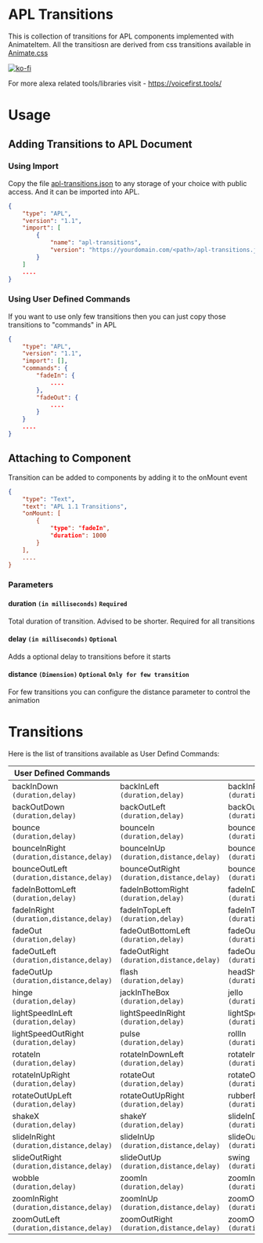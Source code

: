 # APL Transitions

This is collection of transitions for APL components implemented with AnimateItem. All the transitiosn are derived from css transitions available in [Animate.css](https://github.com/daneden/animate.css)

[![ko-fi](https://www.ko-fi.com/img/githubbutton_sm.svg)](https://ko-fi.com/arjunganesan)

For more alexa related tools/libraries visit - https://voicefirst.tools/

# Usage

## Adding Transitions to APL Document

### Using Import

Copy the file [apl-transitions.json](https://github.com/arjun-g/apl-transitions/blob/master/dist/apl-transitions.json) to any storage of your choice with public access. And it can be imported into APL.

```json
{
    "type": "APL",
    "version": "1.1",
    "import": [
        {
            "name": "apl-transitions",
            "version": "https://yourdomain.com/<path>/apl-transitions.json"
        }
    ]
    ....
}
```

### Using User Defined Commands

If you want to use only few transitions then you can just copy those transitions to "commands" in APL

```json
{
    "type": "APL",
    "version": "1.1",
    "import": [],
    "commands": {
        "fadeIn": {
            ....
        },
        "fadeOut": {
            ....
        }
    }
    ....
}
```

## Attaching to Component

Transition can be added to components by adding it to the onMount event

```json
{
    "type": "Text",
    "text": "APL 1.1 Transitions",
    "onMount: [
        {
            "type": "fadeIn",
            "duration": 1000
        }
    ],
    ....
}
```

### Parameters

#### duration `(in milliseconds)` `Required`

Total duration of transition. Advised to be shorter. Required for all transitions

#### delay `(in milliseconds)` `Optional`

Adds a optional delay to transitions before it starts

#### distance `(Dimension)` `Optional` `Only for few transition`

For few transitions you can configure the distance parameter to control the animation

# Transitions

Here is the list of transitions available as User Defind Commands:

| User Defined Commands                          |                                                 |                                                |                                                |
| ---------------------------------------------- | ----------------------------------------------- | ---------------------------------------------- | ---------------------------------------------- |
| backInDown<br />`(duration,delay)`             | backInLeft<br />`(duration,delay)`              | backInRight<br />`(duration,delay)`            | backInUp<br />`(duration,delay)`               |
| backOutDown<br />`(duration,delay)`            | backOutLeft<br />`(duration,delay)`             | backOutRight<br />`(duration,delay)`           | backOutUp<br />`(duration,delay)`              |
| bounce<br />`(duration,delay)`                 | bounceIn<br />`(duration,delay)`                | bounceInDown<br />`(duration,distance,delay)`  | bounceInLeft<br />`(duration,distance,delay)`  |
| bounceInRight<br />`(duration,distance,delay)` | bounceInUp<br />`(duration,distance,delay)`     | bounceOut<br />`(duration,delay)`              | bounceOutDown<br />`(duration,distance,delay)` |
| bounceOutLeft<br />`(duration,distance,delay)` | bounceOutRight<br />`(duration,distance,delay)` | bounceOutUp<br />`(duration,distance,delay)`   | fadeIn<br />`(duration,delay)`                 |
| fadeInBottomLeft<br />`(duration,delay)`       | fadeInBottomRight<br />`(duration,delay)`       | fadeInDown<br />`(duration,distance,delay)`    | fadeInLeft<br />`(duration,distance,delay)`    |
| fadeInRight<br />`(duration,distance,delay)`   | fadeInTopLeft<br />`(duration,delay)`           | fadeInTopRight<br />`(duration,delay)`         | fadeInUp<br />`(duration,distance,delay)`      |
| fadeOut<br />`(duration,delay)`                | fadeOutBottomLeft<br />`(duration,delay)`       | fadeOutBottomRight<br />`(duration,delay)`     | fadeOutDown<br />`(duration,distance,delay)`   |
| fadeOutLeft<br />`(duration,distance,delay)`   | fadeOutRight<br />`(duration,distance,delay)`   | fadeOutTopLeft<br />`(duration,delay)`         | fadeOutTopRight<br />`(duration,delay)`        |
| fadeOutUp<br />`(duration,distance,delay)`     | flash<br />`(duration,delay)`                   | headShake<br />`(duration,delay)`              | heartBeat<br />`(duration,delay)`              |
| hinge<br />`(duration,delay)`                  | jackInTheBox<br />`(duration,delay)`            | jello<br />`(duration,delay)`                  | lightSpeedIn<br />`(duration,delay)`           |
| lightSpeedInLeft<br />`(duration,delay)`       | lightSpeedInRight<br />`(duration,delay)`       | lightSpeedOut<br />`(duration,distance,delay)` | lightSpeedOutLeft<br />`(duration,delay)`      |
| lightSpeedOutRight<br />`(duration,delay)`     | pulse<br />`(duration,delay)`                   | rollIn<br />`(duration,delay)`                 | rollOut<br />`(duration,delay)`                |
| rotateIn<br />`(duration,delay)`               | rotateInDownLeft<br />`(duration,delay)`        | rotateInDownRight<br />`(duration,delay)`      | rotateInUpLeft<br />`(duration,delay)`         |
| rotateInUpRight<br />`(duration,delay)`        | rotateOut<br />`(duration,delay)`               | rotateOutDownLeft<br />`(duration,delay)`      | rotateOutDownRight<br />`(duration,delay)`     |
| rotateOutUpLeft<br />`(duration,delay)`        | rotateOutUpRight<br />`(duration,delay)`        | rubberBand<br />`(duration,delay)`             | shake<br />`(duration,delay)`                  |
| shakeX<br />`(duration,delay)`                 | shakeY<br />`(duration,delay)`                  | slideInDown<br />`(duration,distance,delay)`   | slideInLeft<br />`(duration,distance,delay)`   |
| slideInRight<br />`(duration,distance,delay)`  | slideInUp<br />`(duration,distance,delay)`      | slideOutDown<br />`(duration,distance,delay)`  | slideOutLeft<br />`(duration,distance,delay)`  |
| slideOutRight<br />`(duration,distance,delay)` | slideOutUp<br />`(duration,distance,delay)`     | swing<br />`(duration,delay)`                  | tada<br />`(duration,delay)`                   |
| wobble<br />`(duration,delay)`                 | zoomIn<br />`(duration,delay)`                  | zoomInDown<br />`(duration,distance,delay)`    | zoomInLeft<br />`(duration,distance,delay)`    |
| zoomInRight<br />`(duration,distance,delay)`   | zoomInUp<br />`(duration,distance,delay)`       | zoomOut<br />`(duration,delay)`                | zoomOutDown<br />`(duration,distance,delay)`   |
| zoomOutLeft<br />`(duration,distance,delay)`   | zoomOutRight<br />`(duration,distance,delay)`   | zoomOutUp<br />`(duration,distance,delay)`     |                                                |
